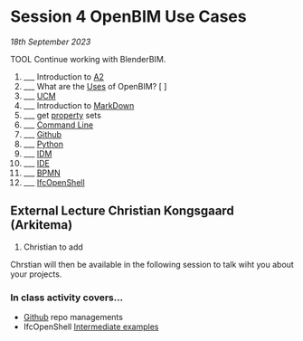 # Session 4 OpenBIM Use Cases

*18th September 2023*

TOOL Continue working with BlenderBIM.
1. ___ Introduction to [A2](/41934/Assignments/A2)
1. ___ What are the [Uses](/41934/Uses) of OpenBIM? [ ]
1. ___ [UCM](/41934/Concepts/UCM)
1. ___ Introduction to [MarkDown](/41934/Concepts/MarkDown)
1. ___ get [property](/41934/Concepts/Properties) sets
1. ___ [Command Line](/41934/Concepts/CommandLine)
1. ___ [Github](/41934/Concepts/Github)
1. ___ [Python](/41934/Concepts/Python)
1. ___ [IDM](/41934/Concepts/IDM)
1. ___ [IDE](/41934/Concepts/IDE)
1. ___ [BPMN](/41934/Concepts/BPMN)
1. ___ [IfcOpenShell](/41934/Concepts/IfcOpenShell)

## External Lecture Christian Kongsgaard (Arkitema)
1. Christian to add

Chrstian will then be available in the following session to talk wiht you about your projects.

### In class activity covers...

* [Github] repo managements
* IfcOpenShell [Intermediate examples](/41934/Examples/IfcOpenShell/Intermediate-Examples)

[Github]: /41934/Concepts/Github
